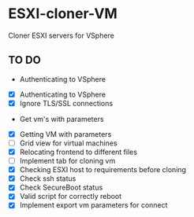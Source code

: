 # ESXI-cloner-VM
Cloner ESXI servers for VSphere
## TO DO
- Authenticating to VSphere
- [x] Authenticating to VSphere
- [x] Ignore TLS/SSL connections
- Get vm's with parameters
- [x] Getting VM with parameters
- [ ] Grid view for virtual machines
- [x] Relocating frontend to different files
- [ ] Implement tab for cloning vm
- [x] Checking ESXI host to requirements before cloning
- [x] Check ssh status
- [x] Check SecureBoot status
- [x] Valid script for correctly reboot 
- [x] Implement export vm parameters for connect
